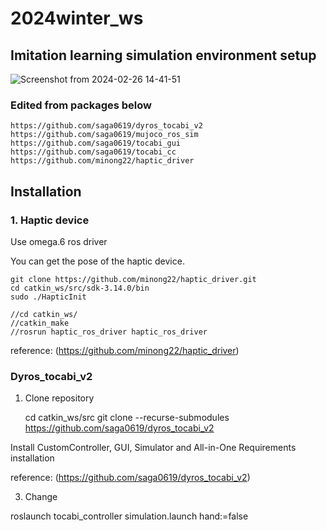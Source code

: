 # 2024winter_ws
## Imitation learning simulation environment setup
![Screenshot from 2024-02-26 14-41-51](https://github.com/yunseo0919/2024winter_ws/assets/161008012/77f31cd6-d6d1-4df2-8cda-71aaa69505f0)

### Edited from packages below

    https://github.com/saga0619/dyros_tocabi_v2
    https://github.com/saga0619/mujoco_ros_sim
    https://github.com/saga0619/tocabi_gui
    https://github.com/saga0619/tocabi_cc
    https://github.com/minong22/haptic_driver

## Installation
### 1. Haptic device
Use omega.6 ros driver

You can get the pose of the haptic device.

    git clone https://github.com/minong22/haptic_driver.git
    cd catkin_ws/src/sdk-3.14.0/bin
    sudo ./HapticInit
   
    //cd catkin_ws/
    //catkin_make
    //rosrun haptic_ros_driver haptic_ros_driver

reference: (https://github.com/minong22/haptic_driver)

### Dyros_tocabi_v2
1. Clone repository

    cd catkin_ws/src
    git clone --recurse-submodules https://github.com/saga0619/dyros_tocabi_v2

Install CustomController, GUI, Simulator and All-in-One Requirements installation

reference: (https://github.com/saga0619/dyros_tocabi_v2)

3. Change

    


roslaunch tocabi_controller simulation.launch hand:=false

